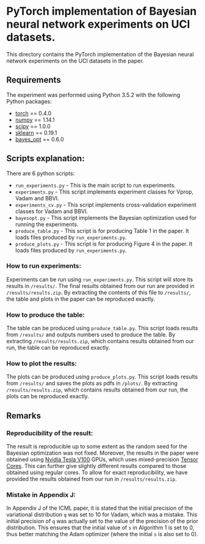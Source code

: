 # PyTorch implementation of Bayesian neural network experiments on UCI datasets. 

This directory contains the PyTorch implementation of the Bayesian neural network experiments on the UCI datasets in the paper.

## Requirements
The experiment was performed using Python 3.5.2 with the following Python packages:
* [torch](https://pytorch.org/) == 0.4.0
* [numpy](http://www.numpy.org/) == 1.14.1
* [scipy](https://www.scipy.org/) == 1.0.0
* [sklearn](http://scikit-learn.org/stable/index.html) == 0.19.1
* [bayes_opt](https://github.com/fmfn/BayesianOptimization) == 0.6.0

## Scripts explanation:
There are 6 python scripts:
* `run_experiments.py` - This is the main script to run experiments.
* `experiments.py` - This script implements experiment classes for Vprop, Vadam and BBVI.
* `experiments_cv.py` - This script implements cross-validation experiment classes for Vadam and BBVI.
* `bayesopt.py` - This script implements the Bayesian optimization used for running the experiments.
* `produce_table.py` - This script is for producing Table 1 in the paper. It loads files produced by `run_experiments.py`.
* `produce_plots.py` - This script is for producing Figure 4 in the paper. It loads files produced by `run_experiments.py`.

### How to run experiments:
Experiments can be run using `run_experiments.py`. 
This script will store its results in `/results/`.
The final results obtained from our run are provided in `/results/results.zip`. 
By extracting the contents of this file to `/results/`, the table and plots in the paper can be reproduced exactly.

### How to produce the table:
The table can be produced using `produce_table.py`. 
This script loads results from `/results/` and outputs numbers used to produce the table.
By extracting `/results/results.zip`, which contains results obtained from our run, the table can be reproduced exactly.

### How to plot the results:
The plots can be produced using `produce_plots.py`. 
This script loads results from `/results/` and saves the plots as pdfs in `/plots/`.
By extracting `/results/results.zip`, which contains results obtained from our run, the plots can be reproduced exactly.


## Remarks
### Reproducibility of the result:
The result is reproducible up to some extent as the random seed for the Bayesian optimization was not fixed.
Moreover, the results in the paper were obtained using [Nvidia Tesla V100](https://www.nvidia.com/en-us/data-center/tesla-v100/) GPUs, which uses mixed-precision [Tensor Cores](https://www.nvidia.com/en-us/data-center/tensorcore/).
This can further give slightly different results compared to those obtained using regular cores.
To allow for exact reproducibility, we have provided the results obtained from our run in `/results/results.zip`.

### Mistake in Appendix J:
In Appendix J of the ICML paper, it is stated that the initial precision of the variational distribution `q` was set to 10 for Vadam, which was a mistake.
This initial precision of `q` was actually set to the value of the precision of the prior distribution.
This ensures that the initial value of `s` in Algorithm 1 is set to 0, thus better matching the Adam optimizer (where the initial `s` is also set to 0).
